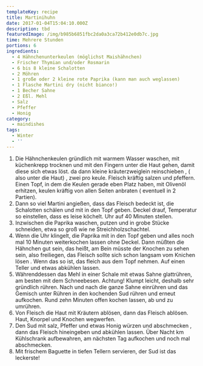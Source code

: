 ```yaml
---
templateKey: recipe
title: Martinihuhn
date: 2017-01-04T15:04:10.000Z
description: tbd
featuredImage: /img/b985b6851fbc2da0a3ca72b412e0db7c.jpg
time: Mehrere Stunden
portions: 6
ingredients:
  - 4 Hähnchenunterkeulen (möglichst Maishähnchen)
  - Frischer Thymian und/oder Rosmarin
  - 6 bis 8 kleine Schalotten
  - 2 Möhren
  - 1 große oder 2 kleine rote Paprika (kann man auch weglassen)
  - 1 Flasche Martini dry (nicht bianco!)
  - 1 Becher Sahne
  - 2 Eßl. Mehl
  - Salz
  - Pfeffer
  - Honig
category:
  - maindishes
tags:
  - Winter
  - ''
---
```

1. Die Hähnchenkeulen gründlich mit warmem Wasser waschen, mit küchenkrepp trocknen und mit den Fingern unter die Haut gehen, damit diese sich etwas löst. da dann kleine kräuterzweiglein reinschieben , ( also unter die Haut) , zwei pro keule. Fleisch kräftig salzen und pfeffern. Einen Topf, in dem die Keulen gerade eben Platz haben, mit Olivenöl erhitzen, keulen kräftig von allen Seiten anbraten ( eventuell in 2 Partien). 
2. Dann so viel Martini angießen, dass das Fleisch bedeckt ist, die Schalotten schälen und mit in den Topf geben. Deckel drauf, Temperatur so einstellen, dass es leise köchelt. Uhr auf 40 Minuten stellen. 
3. Inzwischen die Paprika waschen, putzen und in grobe Stücke schneiden, etwa so groß wie ne Streichholzschachtel. 
4. Wenn die Uhr klingelt, die Paprika mit in den Topf geben und alles noch mal 10 Minuten weiterkochen lassen ohne Deckel. Dann müßten die Hähnchen gut sein, das heißt, am Bein müsste der Knochen zu sehen sein, also freiliegen, das Fleisch sollte sich schon langsam vom Knichen lösen . Wenn das so ist, das fleich aus dem Topf nehmen. Auf einen Teller und etwas abkühlen lassen. 
5. Währenddessen das Mehl in einer Schale mit etwas  Sahne glattrühren, am besten mit dem Schneebesen. Achtung! Klumpt leicht, deshalb sehr gründlich rühren. Nach und nach die ganze Sahne einrühren und das Gemisch unter Rühren in den kochenden Sud rühren und erneut aufkochen. Rund zehn Minuten offen kochen lassen, ab und zu umrühren.
6. Von Fleisch die Haut mit Kräutern ablösen, dann das Fleisch ablösen. Haut, Knorpel  und Knochen wegwerfen.
7. Den Sud mit salz, Pfeffer und etwas Honig würzen und abschmecken , dann das Fleisch hineingeben und abkühlen lassen. Über Nacht km Kühlschrank aufbewahren, am nächsten Tag aufkochen und noch mal abschmecken. 
8. Mit frischem Baguette in tiefen Tellern servieren, der Sud ist das leckerste!
